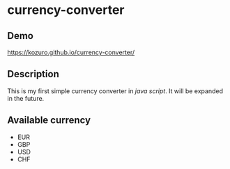 # currency-converter

## Demo

https://kozuro.github.io/currency-converter/

## Description

This is my first simple currency converter in *java script*. It will be expanded in the future.

## Available currency

- EUR
- GBP
- USD
- CHF
